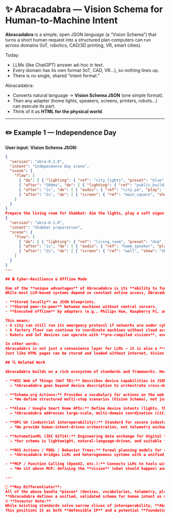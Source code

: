 # ✨ Abracadabra — Vision Schema for Human-to-Machine Intent

**Abracadabra** is a simple, open JSON *language* (a “Vision Schema”) that turns a short human request into a structured plan computers can run across domains (IoT, robotics, CAD/3D printing, VR, smart cities).

Today:
- LLMs (like ChatGPT) answer ad-hoc in text.
- Every domain has its own format (IoT, CAD, VR…), so nothing lines up.
- There is no single, shared “intent format.”

Abracadabra:
- Converts natural language → **Vision Schema JSON** (one simple format).
- Then any adapter (home lights, speakers, screens, printers, robots…) can execute its part.
- Think of it as **HTML for the physical world**.

---

## ✏️ Example 1 — Independence Day
**User input:**
**Vision Schema JSON:**
```json
{
  "version": "abra-0.1.0",
  "intent": "Independence Day scene",
  "scene": {
    "flow": [
      { "do": [ { "lighting": { "ref": "city_lights", "preset": "blue" } } ] },
      { "after": "500ms", "do": [ { "lighting": { "ref": "public_buildings", "preset": "white" } } ] },
      { "after": "1s", "do": [ { "audio": { "ref": "city_pa", "play": "anthem.mp3" } } ] },
      { "after": "2s", "do": [ { "screen": { "ref": "main_square", "show": "🇮🇱 Happy Independence Day" } } ] }
    ]
  }
}
Prepare the living room for Shabbat: dim the lights, play a soft nigun, show 'Shabbat Shalom ✨'.
{
  "version": "abra-0.1.0",
  "intent": "Shabbat preparation",
  "scene": {
    "flow": [
      { "do": [ { "lighting": { "ref": "living_room", "preset": "dim" } } ] },
      { "after": "1s", "do": [ { "audio": { "ref": "home_speaker", "play": "soft_nigun.mp3" } } ] },
      { "after": "2s", "do": [ { "screen": { "ref": "wall", "show": "Shabbat Shalom ✨" } } ] }
    ]
  }
}
---

## 🔒 Cyber-Resilience & Offline Mode

One of the **unique advantages** of Abracadabra is its **ability to function even if the internet goes down**.  
While most LLM-based systems depend on constant online access, Abracadabra defines a **Vision Schema** that can be:

- **Stored locally** as JSON blueprints.  
- **Shared peer-to-peer** between machines without central servers.  
- **Executed offline** by adapters (e.g., Philips Hue, Raspberry Pi, audio systems) using the same schema.

This means:
- A city can still run its emergency protocol if networks are under cyberattack.  
- A factory floor can continue to coordinate machines without cloud access.  
- Robots and IoT devices can operate with **pre-compiled visions**, even in disconnected environments.

In other words:  
Abracadabra is not just a convenience layer for LLMs — it is also a **resilient protocol for continuity under attack or outage**.  
Just like HTML pages can be stored and loaded without internet, Vision Schema makes "intent → action" survivable even when connectivity fails.

## 🔍 Related Work

Abracadabra builds on a rich ecosystem of standards and frameworks. Here is how our approach differs:

- **W3C Web of Things (WoT TD):** Describes device capabilities in JSON-LD for interoperability.  
  → *Abracadabra goes beyond device description to orchestrate cross-domain visions with timing and flow.*

- **Schema.org Actions:** Provides a vocabulary for actions on the web.  
  → *We define structured multi-step scenarios (Vision Schema), not just atomic actions.*

- **Alexa / Google Smart Home APIs:** Define device intents (lights, thermostat, etc.) for consumer IoT.  
  → *Abracadabra addresses large-scale, multi-domain coordination (cities, factories, robotics).*

- **OPC UA (industrial interoperability):** Standard for secure industrial data models.  
  → *We provide human-intent-driven orchestration, not telemetry exchange.*

- **AutomationML (IEC 62714):** Engineering data exchange for digital twins.  
  → *Our schema is lightweight, natural-language-driven, and suitable for real-time intent execution.*

- **ROS Actions / PDDL / Behavior Trees:** Formal planning models for robotics.  
  → *Abracadabra bridges LLMs and heterogeneous systems with a unified, human-readable schema.*

- **MCP / Function Calling (OpenAI, etc.):** Connects LLMs to tools with JSON.  
  → *We sit above MCP: defining the **vision** (what should happen) and delegating the “how” to adapters/tools.*

---

🧩 **Key Differentiator**:  
All of the above handle *pieces* (devices, vocabularies, telemetry, planning, or tool calls).  
**Abracadabra defines a unified, validated schema for human intent as multi-step flows, offline-first, and adapter-ready across domains (IoT, robotics, VR, CAD, public infrastructure).**
💡 **Investor Note:**  
While existing standards solve narrow slices of interoperability, **Abracadabra is the first to define a unified, human-readable intent schema that works across domains and offline.**  
This positions it as both **defensible IP** and a potential **foundational layer** for future AI-driven ecosystems.
